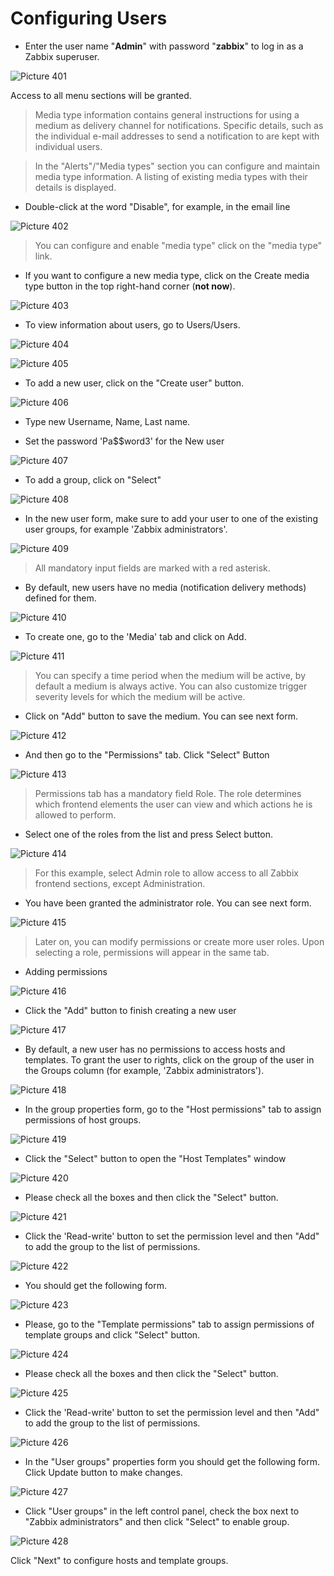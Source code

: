 # Configuring Users


* Enter the user name "**Admin**" with password "**zabbix**" to log in as a Zabbix superuser.

![Picture 401](./zabbixSignin.png)

Access to all menu sections will be granted.

> Media type information contains general instructions for using a medium as delivery channel for notifications.
  Specific details, such as the individual e-mail addresses to send a notification to are kept with individual users.

> In the "Alerts"/"Media types" section you can configure and maintain media type information.
  A listing of existing media types with their details is displayed.

* Double-click at the word "Disable", for example, in the email line

![Picture 402](./alertsMediaTypes.png)

> You can configure and enable "media type" click on the "media type" link.

* If you want to configure a new media type, click on the Create media type button in the top right-hand corner (**not now**).

![Picture 403](./createMediaType.png)


* To view information about users, go to Users/Users.

![Picture 404](./menuUsers.png)

![Picture 405](./listUsers.png)


* To add a new user, click on the "Create user" button.

![Picture 406](./createUser.png)

* Type new Username, Name, Last name.

* Set the password 'Pa$$word3' for the New user

![Picture 407](./createUserForm.png)

* To add a group, click on "Select"

![Picture 408](./selectGroup.png)

* In the new user form, make sure to add your user to one of the existing user groups, for example 'Zabbix administrators'.

![Picture 409](./zabbixAdministrators.png)

> All mandatory input fields are marked with a red asterisk.

* By default, new users have no media (notification delivery methods) defined for them.

![Picture 410](./mediaTab.png)

* To create one, go to the 'Media' tab and click on Add.

![Picture 411](./addMedia.png)

> You can specify a time period when the medium will be active, by default a medium is always active.
  You can also customize trigger severity levels for which the medium will be active.

* Click on "Add" button to save the medium. You can see next form.

![Picture 412](./mediaEmail.png)

* And then go to the "Permissions" tab. Click "Select" Button

![Picture 413](./userPermissions.png)

> Permissions tab has a mandatory field Role.
  The role determines which frontend elements the user can view and which actions he is allowed to perform.

* Select one of the roles from the list and press Select button.

![Picture 414](./userRoles.png)

> For this example, select Admin role to allow access to all Zabbix frontend sections, except Administration.

* You have been granted the administrator role. You can see next form.

![Picture 415](./adminRole.png)


> Later on, you can modify permissions or create more user roles.
  Upon selecting a role, permissions will appear in the same tab.

* Adding permissions

![Picture 416](./tabPermission.png)

* Click the "Add" button to finish creating a new user

![Picture 417](./createUserFinish.png)


* By default, a new user has no permissions to access hosts and templates.
  To grant the user to rights, click on the group of the user in the Groups column (for example, 'Zabbix administrators').

![Picture 418](./groupsColumn.png)

* In the group properties form, go to the "Host permissions" tab to assign permissions of host groups.

![Picture 419](./hostPermissions.png)

* Click the "Select" button to open the "Host Templates" window

![Picture 420](./hostPermissionsSelect.png)

* Please check all the boxes and then click the "Select" button.

![Picture 421](./hostGroups.png)

* Click the 'Read-write' button to set the permission level and then "Add" to add the group to the list of permissions.

![Picture 422](./updatePermissions.png)

* You should get the following form.

![Picture 423](./permissionsReadWrite.png)

* Please, go to the "Template permissions" tab to assign permissions of template groups and click "Select" button.

![Picture 424](./templatePermissions.png)

* Please check all the boxes and then click the "Select" button.

![Picture 425](./templateGroups.png)

* Click the 'Read-write' button to set the permission level and then "Add" to add the group to the list of permissions.

![Picture 426](./updateTemplate.png)

* In the "User groups" properties form you should get the following form. Click Update button to make changes.

![Picture 427](./templateReadWrite.png)


* Click "User groups" in the left control panel, check the box next to "Zabbix administrators" and then click "Select" to enable group.

![Picture 428](./enableUserGroups.png)


Click "Next" to configure hosts and template groups.

<br/>
